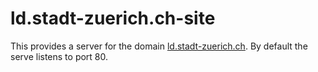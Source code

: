# ld.stadt-zuerich.ch-site

This provides a server for the domain [ld.stadt-zuerich.ch](ld.stadt-zuerich.ch). By default the serve listens to port 80.


